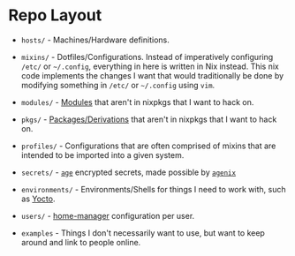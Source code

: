 # Repo Layout

- `hosts/` - Machines/Hardware definitions.

- `mixins/` - Dotfiles/Configurations. Instead of imperatively configuring
  `/etc/` or `~/.config`, everything in here is written in Nix instead. This
  nix code implements the changes I want that would traditionally be done by
  modifying something in `/etc/` or `~/.config` using `vim`.

- `modules/` - [Modules](https://nixos.wiki/wiki/Module) that aren't in nixpkgs
  that I want to hack on.

- `pkgs/` -
  [Packages/Derivations](https://nixos.org/manual/nix/unstable/expressions/derivations.html)
  that aren't in nixpkgs that I want to hack on.

- `profiles/` - Configurations that are often comprised of mixins that are
  intended to be imported into a given system.

- `secrets/` - [`age`](https://github.com/FiloSottile/age) encrypted secrets,
  made possible by [`agenix`](https://github.com/ryantm/agenix)

- `environments/` - Environments/Shells for things I need to work with, such as
  [Yocto](https://www.yoctoproject.org/).

- `users/` - [home-manager](https://github.com/nix-community/home-manager) configuration per user.

- `examples` - Things I don't necessarily want to use, but want to keep around
  and link to people online.
